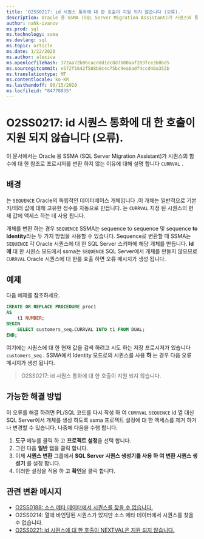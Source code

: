 ```yaml
---
title: 'O2SS0217: id 시퀀스 통화에 대 한 호출이 지원 되지 않습니다 (오류).'
description: Oracle 용 SSMA (SQL Server Migration Assistant)가 시퀀스의 통화 VAL 함수를 참조 하는 프로시저를 변환 하지 않는 이유에 대해 설명 합니다.
author: nahk-ivanov
ms.prod: sql
ms.technology: ssma
ms.devlang: sql
ms.topic: article
ms.date: 1/22/2020
ms.author: alexiva
ms.openlocfilehash: 372aa72b86cacddd1dc8d7b00aaf283fce3b8bd5
ms.sourcegitcommit: e572f1642f588b8c4c75bc9ea6adf4ccd48a353b
ms.translationtype: MT
ms.contentlocale: ko-KR
ms.lasthandoff: 06/15/2020
ms.locfileid: "84778835"
---
```

# <a name="o2ss0217-call-to-identity-sequence-currval-not-supported-error"></a>O2SS0217: id 시퀀스 통화에 대 한 호출이 지원 되지 않습니다 (오류).

이 문서에서는 Oracle 용 SSMA (SQL Server Migration Assistant)가 시퀀스의 함수에 대 한 참조로 프로시저를 변환 하지 않는 이유에 대해 설명 합니다 `CURRVAL` .

## <a name="background"></a>배경

는 `SEQUENCE` Oracle의 독립적인 데이터베이스 개체입니다 .이 개체는 일반적으로 기본 키/외래 값에 대해 고유한 정수를 자동으로 만듭니다. 는 `CURRVAL` 지정 된 시퀀스의 현재 값에 액세스 하는 데 사용 됩니다.

개체를 변환 하는 경우 `SEQUENCE` SSMA는 sequence to sequence 및 sequence **to** **Identity**라는 두 가지 방법을 사용할 수 있습니다. Sequence로 변환할 때 SSMA는 `SEQUENCE` 각 Oracle 시퀀스에 대 한 SQL Server 스키마에 해당 개체를 만듭니다. **Id에** 대 한 시퀀스 모드에서 ssma는 `SEQUENCE` SQL Server에서 개체를 만들지 않으므로 `CURRVAL` Oracle 시퀀스에 대 한를 호출 하면 오류 메시지가 생성 됩니다.

## <a name="example"></a>예제

다음 예제를 참조하세요.

```sql
CREATE OR REPLACE PROCEDURE proc1
AS
    t1 NUMBER;
BEGIN
    SELECT customers_seq.CURRVAL INTO t1 FROM DUAL;
END;
```

여기에는 시퀀스에 대 한 현재 값을 검색 하려고 시도 하는 저장 프로시저가 있습니다 `customers_seq` . SSMA에서 Identity 모드로의 시퀀스를 사용 **하** 는 경우 다음 오류 메시지가 생성 됩니다.

> O2SS0217: id 시퀀스 통화에 대 한 호출이 지원 되지 않습니다.

## <a name="possible-remedies"></a>가능한 해결 방법

이 오류를 해결 하려면 PL/SQL 코드를 다시 작성 하 여 `CURRVAL` `SEQUENCE` id 열 대신 SQL Server에서 개체를 생성 하도록 ssma 프로젝트 설정에 대 한 액세스를 제거 하거나 변경할 수 있습니다. 나중에 다음을 수행 합니다.

1. **도구** 메뉴를 클릭 하 고 **프로젝트 설정**을 선택 합니다.
2. 그런 다음 **일반** 탭을 클릭 합니다.
3. 이제 **시퀀스 변환** 그룹에서 **SQL Server 시퀀스 생성기를 사용 하 여** **변환 시퀀스 생성기** 를 설정 합니다.
4. 이러한 설정을 적용 하 고 **확인**을 클릭 합니다.

## <a name="related-conversion-messages"></a>관련 변환 메시지

* [O2SS0188: 소스 메타 데이터에서 시퀀스를 찾을 수 없습니다.](o2ss0188.md)
* O2SS0214: 열에 바인딩된 시퀀스가 있지만 소스 메타 데이터에서 시퀀스를 찾을 수 없습니다.
* [O2SS0221: id 시퀀스에 대 한 호출이 NEXTVAL은 지원 되지 않습니다.](o2ss0221.md)
